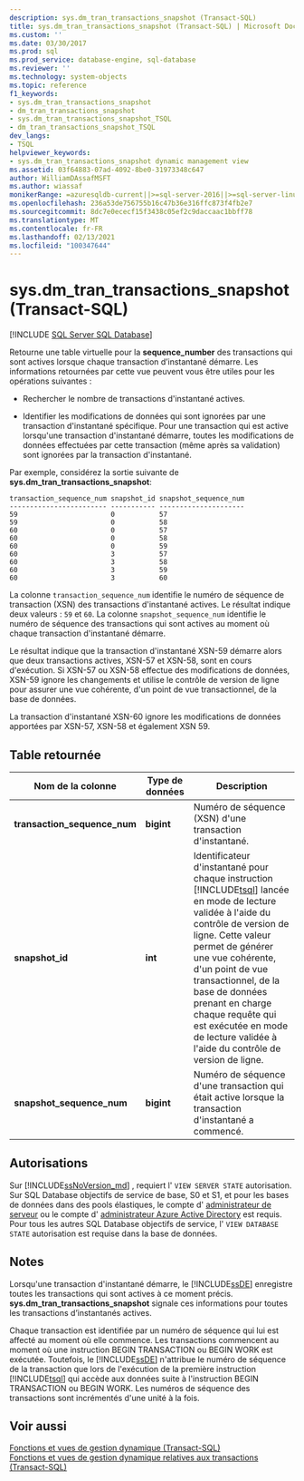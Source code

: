 ```yaml
---
description: sys.dm_tran_transactions_snapshot (Transact-SQL)
title: sys.dm_tran_transactions_snapshot (Transact-SQL) | Microsoft Docs
ms.custom: ''
ms.date: 03/30/2017
ms.prod: sql
ms.prod_service: database-engine, sql-database
ms.reviewer: ''
ms.technology: system-objects
ms.topic: reference
f1_keywords:
- sys.dm_tran_transactions_snapshot
- dm_tran_transactions_snapshot
- sys.dm_tran_transactions_snapshot_TSQL
- dm_tran_transactions_snapshot_TSQL
dev_langs:
- TSQL
helpviewer_keywords:
- sys.dm_tran_transactions_snapshot dynamic management view
ms.assetid: 03f64883-07ad-4092-8be0-31973348c647
author: WilliamDAssafMSFT
ms.author: wiassaf
monikerRange: =azuresqldb-current||>=sql-server-2016||>=sql-server-linux-2017||=azuresqldb-mi-current
ms.openlocfilehash: 236a53de756755b16c47b36e316ffc873f4fb2e7
ms.sourcegitcommit: 8dc7e0ececf15f3438c05ef2c9daccaac1bbff78
ms.translationtype: MT
ms.contentlocale: fr-FR
ms.lasthandoff: 02/13/2021
ms.locfileid: "100347644"
---
```

# <a name="sysdm_tran_transactions_snapshot-transact-sql"></a>sys.dm_tran_transactions_snapshot (Transact-SQL)
[!INCLUDE [SQL Server SQL Database](../../includes/applies-to-version/sql-asdb.md)]

  Retourne une table virtuelle pour la **sequence_number** des transactions qui sont actives lorsque chaque transaction d’instantané démarre. Les informations retournées par cette vue peuvent vous être utiles pour les opérations suivantes :  
  
-   Rechercher le nombre de transactions d'instantané actives.  
  
-   Identifier les modifications de données qui sont ignorées par une transaction d'instantané spécifique. Pour une transaction qui est active lorsqu'une transaction d'instantané démarre, toutes les modifications de données effectuées par cette transaction (même après sa validation) sont ignorées par la transaction d'instantané.  
  
 Par exemple, considérez la sortie suivante de **sys.dm_tran_transactions_snapshot**:  
  
```  
transaction_sequence_num snapshot_id snapshot_sequence_num  
------------------------ ----------- ---------------------  
59                       0           57  
59                       0           58  
60                       0           57  
60                       0           58  
60                       0           59  
60                       3           57  
60                       3           58  
60                       3           59  
60                       3           60  
```  
  
 La colonne `transaction_sequence_num` identifie le numéro de séquence de transaction (XSN) des transactions d'instantané actives. Le résultat indique deux valeurs : `59` et `60`. La colonne `snapshot_sequence_num` identifie le numéro de séquence des transactions qui sont actives au moment où chaque transaction d'instantané démarre.  
  
 Le résultat indique que la transaction d'instantané XSN-59 démarre alors que deux transactions actives, XSN-57 et XSN-58, sont en cours d'exécution. Si XSN-57 ou XSN-58 effectue des modifications de données, XSN-59 ignore les changements et utilise le contrôle de version de ligne pour assurer une vue cohérente, d'un point de vue transactionnel, de la base de données.  
  
 La transaction d'instantané XSN-60 ignore les modifications de données apportées par XSN-57, XSN-58 et également XSN 59.  
  
## <a name="table-returned"></a>Table retournée  
  
|Nom de la colonne|Type de données|Description|  
|-----------------|---------------|-----------------|  
|**transaction_sequence_num**|**bigint**|Numéro de séquence (XSN) d'une transaction d'instantané.|  
|**snapshot_id**|**int**|Identificateur d'instantané pour chaque instruction [!INCLUDE[tsql](../../includes/tsql-md.md)] lancée en mode de lecture validée à l'aide du contrôle de version de ligne. Cette valeur permet de générer une vue cohérente, d'un point de vue transactionnel, de la base de données prenant en charge chaque requête qui est exécutée en mode de lecture validée à l'aide du contrôle de version de ligne.|  
|**snapshot_sequence_num**|**bigint**|Numéro de séquence d'une transaction qui était active lorsque la transaction d'instantané a commencé.|  
  
## <a name="permissions"></a>Autorisations

Sur [!INCLUDE[ssNoVersion_md](../../includes/ssnoversion-md.md)] , requiert l' `VIEW SERVER STATE` autorisation.   
Sur SQL Database objectifs de service de base, S0 et S1, et pour les bases de données dans des pools élastiques, le compte d' [administrateur de serveur](https://docs.microsoft.com/azure/azure-sql/database/logins-create-manage#existing-logins-and-user-accounts-after-creating-a-new-database) ou le compte d' [administrateur Azure Active Directory](https://docs.microsoft.com/azure/azure-sql/database/authentication-aad-overview#administrator-structure) est requis. Pour tous les autres SQL Database objectifs de service, l' `VIEW DATABASE STATE` autorisation est requise dans la base de données.   
  
## <a name="remarks"></a>Notes  
 Lorsqu'une transaction d'instantané démarre, le [!INCLUDE[ssDE](../../includes/ssde-md.md)] enregistre toutes les transactions qui sont actives à ce moment précis. **sys.dm_tran_transactions_snapshot** signale ces informations pour toutes les transactions d’instantanés actives.  
  
 Chaque transaction est identifiée par un numéro de séquence qui lui est affecté au moment où elle commence. Les transactions commencent au moment où une instruction BEGIN TRANSACTION ou BEGIN WORK est exécutée. Toutefois, le [!INCLUDE[ssDE](../../includes/ssde-md.md)] n'attribue le numéro de séquence de la transaction que lors de l'exécution de la première instruction [!INCLUDE[tsql](../../includes/tsql-md.md)] qui accède aux données suite à l'instruction BEGIN TRANSACTION ou BEGIN WORK. Les numéros de séquence des transactions sont incrémentés d'une unité à la fois.  
  
## <a name="see-also"></a>Voir aussi  
 [Fonctions et vues de gestion dynamique &#40;Transact-SQL&#41;](~/relational-databases/system-dynamic-management-views/system-dynamic-management-views.md)   
 [Fonctions et vues de gestion dynamique relatives aux transactions &#40;Transact-SQL&#41;](../../relational-databases/system-dynamic-management-views/transaction-related-dynamic-management-views-and-functions-transact-sql.md)  
  
  

